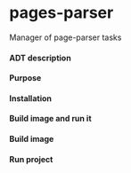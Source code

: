 # pages-parser
Manager of page-parser tasks


#### ADT description

#### Purpose

#### Installation

#### Build image and run it

#### Build image

#### Run project
